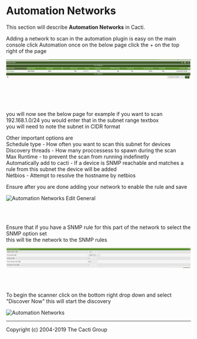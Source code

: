 # Automation Networks

This section will describe **Automation Networks** in Cacti.

Adding a network to scan in the automation plugin is easy  on the main console click Automation
once on the below page click the + on the top right of the page 

![Automation Networks](images/automation-network-main.png)

<br>
<br>
<br>

you will now see the below page for example if you want to scan 192.168.1.0/24 you would enter that in the subnet range textbox<br>
you will need to note the subnet in CIDR format<br>

Other important options are 
<br>
Schedule type - How often you want to scan this subnet for devices<br>
Discovery threads - How many proccessess to spawn during the scan <br>
Max Runtime - to prevent the scan from running indefinetly <br>
Automatically add to cacti - If a device is SNMP reachable and matches a rule from this subnet the device will be added<br>
Netbios - Attempt to resolve the hostname by netbios <br>

Ensure after you are done adding your network to enable the rule and save 



![Automation Networks Edit General](images/automation-networks-edit1.png)



<br>
<br>

Ensure that if you have a SNMP rule for this part of the network to select the  SNMP option set <br>
this will tie the network to the SNMP rules 

![Automation Networks Edit General](images/automation-reachability-settings.png)

<br>
<br>

To begin the scanner click on the bottom right drop down and select "Discover Now" this will start the discovery



![Automation Networks](images/automation-networks.png)




---
Copyright (c) 2004-2019 The Cacti Group
